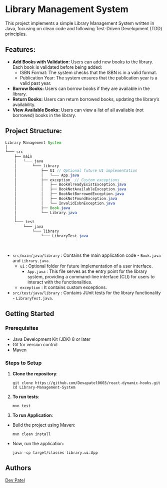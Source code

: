 # Library Management System

This project implements a simple Library Management System written in Java, focusing on clean code and following Test-Driven Development (TDD) principles.

## Features:

-   **Add Books with Validation:** Users can add new books to the library. Each book is validated before being added:
    -   ISBN Format: The system checks that the ISBN is in a valid format.
    -   Publication Year: The system ensures that the publication year is a valid past year.
-   **Borrow Books:** Users can borrow books if they are available in the library.
-   **Return Books:** Users can return borrowed books, updating the library’s availability.
-   **View Available Books:** Users can view a list of all available (not borrowed) books in the library.

## Project Structure:

```java
Library Management System
│
└─── src
    ├── main
    │   └─── java
    │       └─── library
    │           ├── UI // Optional future UI implementation
    │           │   └─── App.java
    │           ├── exception  // Custom exceptions
    │           │   ├── BookAlreadyExistException.java
    │           │   ├── BookNotAvailableException.java
    │           │   ├── BookNotBorrowedException.java
    │           │   ├── BookNotFoundException.java
    │           │   └── InvalidIsbnException.java
    │           ├── Book.java
    │           └── Library.java
    │
    └─── test
        └─── java
            └─── library
                └─── LibraryTest.java
```

</br>

-   `src/main/java/library` : Contains the main application code - `Book.java` and `Library.java`.
    -   `ui` : Optional folder for future implementation of a user interface.
        -   `App.java` : This file serves as the entry point for the library system, providing a command-line interface (CLI) for users to interact with the functionalities.
    -   `exception` : It contains custom exceptions.
-   `src/test/java/library` : Contains JUnit tests for the library functionality - `LibraryTest.java`.

## Getting Started

### Prerequisites

-   Java Development Kit (JDK) 8 or later
-   Git for version control
-   Maven

### Steps to Setup

1. **Clone the repository**:

    ```shell
    git clone https://github.com/Devapatel0603/react-dynamic-hooks.git
    cd Library-Management-System
    ```

2. **To run tests**:

    ```shell
    mvn test
    ```

3. **To run Application**:

-   Build the project using Maven:

    ```shell
    mvn clean install
    ```

-   Now, run the application:
    ```shell
    java -cp target/classes library.ui.App
    ```

## Authors

[Dev Patel](https://dev-patel-0611.vercel.app/)
